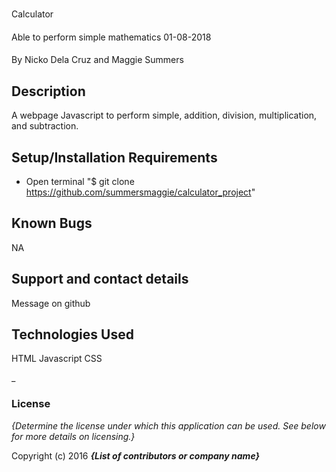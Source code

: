 #

Calculator

####

Able to perform simple mathematics 01-08-2018

####
By Nicko Dela Cruz and Maggie Summers

## Description
 A webpage Javascript to perform simple, addition, division, multiplication, and subtraction.


## Setup/Installation Requirements

* Open terminal
"$ git clone https://github.com/summersmaggie/calculator_project"


## Known Bugs

NA

## Support and contact details

Message on github

## Technologies Used

HTML
Javascript
CSS


_

### License

*{Determine the license under which this application can be used.  See below for more details on licensing.}*

Copyright (c) 2016 **_{List of contributors or company name}_**
